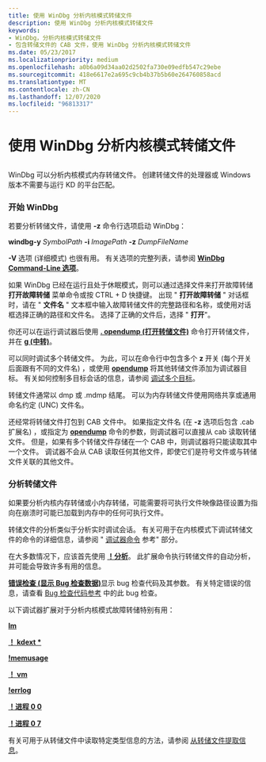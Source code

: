 ```yaml
---
title: 使用 WinDbg 分析内核模式转储文件
description: 使用 WinDbg 分析内核模式转储文件
keywords:
- WinDbg，分析内核模式转储文件
- 包含转储文件的 CAB 文件，使用 WinDbg 分析内核模式转储文件
ms.date: 05/23/2017
ms.localizationpriority: medium
ms.openlocfilehash: a0b6a09d34aa02d2502fa730e09edfb547c29ebe
ms.sourcegitcommit: 418e6617e2a695c9cb4b37b5b60e264760858acd
ms.translationtype: MT
ms.contentlocale: zh-CN
ms.lasthandoff: 12/07/2020
ms.locfileid: "96813317"
---
```

# <a name="analyzing-a-kernel-mode-dump-file-with-windbg"></a>使用 WinDbg 分析内核模式转储文件


## <span id="ddk_analyzing_a_kernel_mode_dump_file_with_windbg_dbg"></span><span id="DDK_ANALYZING_A_KERNEL_MODE_DUMP_FILE_WITH_WINDBG_DBG"></span>


WinDbg 可以分析内核模式内存转储文件。 创建转储文件的处理器或 Windows 版本不需要与运行 KD 的平台匹配。

### <a name="span-idstarting_windbgspanspan-idstarting_windbgspanstarting-windbg"></a><span id="starting_windbg"></span><span id="STARTING_WINDBG"></span>开始 WinDbg

若要分析转储文件，请使用 **-z** 命令行选项启动 WinDbg：

**windbg-y** *SymbolPath* **-i** *ImagePath* **-z** *DumpFileName*

**-V** 选项 (详细模式) 也很有用。 有关选项的完整列表，请参阅 [**WinDbg Command-Line 选项**](windbg-command-line-options.md)。

如果 WinDbg 已经在运行且处于休眠模式，则可以通过选择文件来打开故障转储 **打开故障转储** 菜单命令或按 CTRL + D 快捷键。 出现 " **打开故障转储** " 对话框时，请在 " **文件名** " 文本框中输入故障转储文件的完整路径和名称，或使用对话框选择正确的路径和文件名。 选择了正确的文件后，选择 " **打开**"。

你还可以在运行调试器后使用 [**. opendump (打开转储文件)**](-opendump--open-dump-file-.md) 命令打开转储文件，并在 [**g (中转)**](g--go-.md)。

可以同时调试多个转储文件。 为此，可以在命令行中包含多个 **z** 开关 (每个开关后面跟有不同的文件名) ，或使用 [**opendump**](-opendump--open-dump-file-.md) 将其他转储文件添加为调试器目标。 有关如何控制多目标会话的信息，请参阅 [调试多个目标](debugging-multiple-targets.md)。

转储文件通常以 dmp 或 .mdmp 结尾。 可以为内存转储文件使用网络共享或通用命名约定 (UNC) 文件名。

还经常将转储文件打包到 CAB 文件中。 如果指定文件名 (在 **-z** 选项后包含 .cab 扩展名) ，或指定为 [**opendump**](-opendump--open-dump-file-.md) 命令的参数，则调试器可以直接从 cab 读取转储文件。 但是，如果有多个转储文件存储在一个 CAB 中，则调试器将只能读取其中一个文件。 调试器不会从 CAB 读取任何其他文件，即使它们是符号文件或与转储文件关联的其他文件。

### <a name="span-idanalyzing_the_dump_filespanspan-idanalyzing_the_dump_filespananalyzing-the-dump-file"></a><span id="analyzing_the_dump_file"></span><span id="ANALYZING_THE_DUMP_FILE"></span>分析转储文件

如果要分析内核内存转储或小内存转储，可能需要将可执行文件映像路径设置为指向在崩溃时可能已加载到内存中的任何可执行文件。

转储文件的分析类似于分析实时调试会话。 有关可用于在内核模式下调试转储文件的命令的详细信息，请参阅 " [调试器命令](debugger-commands.md) 参考" 部分。

在大多数情况下，应该首先使用 [**！分析**](-analyze.md)。 此扩展命令执行转储文件的自动分析，并可能会导致许多有用的信息。

[**错误检查 (显示 Bug 检查数据)**](-bugcheck--display-bug-check-data-.md)显示 bug 检查代码及其参数。 有关特定错误的信息，请查看 [Bug 检查代码参考](bug-check-code-reference2.md) 中的此 bug 检查。

以下调试器扩展对于分析内核模式故障转储特别有用：

[**lm**](lm--list-loaded-modules-.md)

[**！ kdext \***](-locks---kdext--locks-.md)

[**!memusage**](-memusage.md)

[**！ vm**](-vm.md)

[**!errlog**](-errlog.md)

[**！进程 0 0**](-process.md)

[**！进程 0 7**](-process.md)

有关可用于从转储文件中读取特定类型信息的方法，请参阅 [从转储文件提取信息](extracting-information-from-a-dump-file.md)。

 

 





